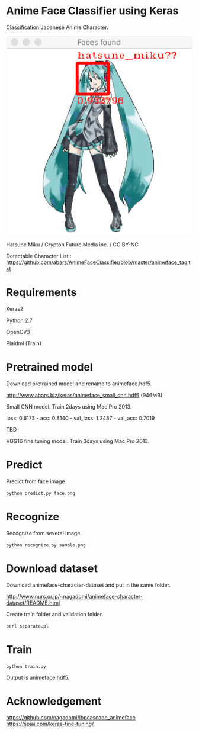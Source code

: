 # Anime Face Classifier using Keras

Classification Japanese Anime Character.

![Miku Detected](https://github.com/abars/AnimeFaceClassifier/blob/master/pretrain/result.png "Miku Detected")

Hatsune Miku / Crypton Future Media inc. / CC BY-NC

Detectable Character List : <https://github.com/abars/AnimeFaceClassifier/blob/master/animeface_tag.txt>

# Requirements

Keras2

Python 2.7

OpenCV3

Plaidml (Train)

# Pretrained model

Download pretrained model and rename to animeface.hdf5.

<http://www.abars.biz/keras/animeface_small_cnn.hdf5> (946MB)

Small CNN model. Train 2days using Mac Pro 2013.

loss: 0.6173 - acc: 0.8140 - val_loss: 1.2487 - val_acc: 0.7019

TBD

VGG16 fine tuning model. Train 3days using Mac Pro 2013.

# Predict

Predict from face image.

`python predict.py face.png`

# Recognize

Recognize from several image.

`python recognize.py sample.png`

# Download dataset

Download animeface-character-dataset and put in the same folder.

http://www.nurs.or.jp/~nagadomi/animeface-character-dataset/README.html

Create train folder and validation folder.

`perl separate.pl`

# Train

`python train.py`

Output is animeface.hdf5.

# Acknowledgement

https://github.com/nagadomi/lbpcascade_animeface
https://spjai.com/keras-fine-tuning/

